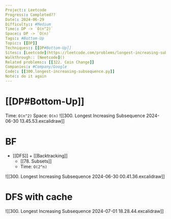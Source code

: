 ```yaml
---
Project:: Leetcode
Progress:: Completed??
Date:: 2024-06-29
Difficulty:: #Medium 
Time:: DP -> `O(n^2)`
Space:: DP -> `O(n)`
Tags:: #Bottom-Up 
Topic:: [[DP]]
Techniques:: [[DP#Bottom-Up]]
Sites:: [Leetcode](https://leetcode.com/problems/longest-increasing-subsequence/description/)
Walkthrough:: [Neetcode]()
Related problems:: [[322. Coin Change]]
Companies:: #Company/Google
Code:: [[300.longest-increasing-subsequence.py]]
Note:: do it again
---
```


# [[DP#Bottom-Up]]
Time: `O(n^2)`
Space: `O(n)`
![[300. Longest Increasing Subsequence 2024-06-30 13.45.53.excalidraw]]


# BF
- [[DFS]] + [[Backtracking]]
	- [[78. Subsets]]
	- Time: `O(2^n)`

![[300. Longest Increasing Subsequence 2024-06-30 00.41.36.excalidraw]]

# DFS with cache
![[300. Longest Increasing Subsequence 2024-07-01 18.28.44.excalidraw]]

